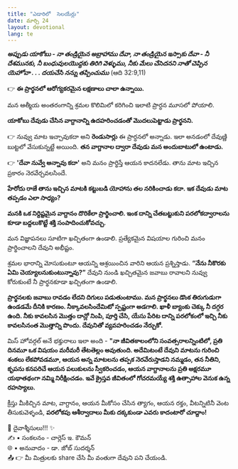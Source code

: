 ```yaml
---
title: "ఎడారిలో  సెలయేర్లు"
date: మార్చి 24
layout: devotional
lang: te
---
```


***అప్పుడు యాకోబు - నా తండ్రియైన అబ్రాహాము దేవా, నా తండ్రియైన ఇస్సాకు దేవా - నీ దేశమునకు, నీ బంధువులయొద్దకు తిరిగి వెళ్ళుము, నీకు మేలు చేసెదనని నాతో చెప్పిన యెహోవా . . . దయచేసి నన్ను తప్పించుము*** (ఆది 32:9,11)

👉 **ఈ ప్రార్థనలో ఆరోగ్యకరమైన లక్షణాలు చాలా ఉన్నాయి.**

 మన ఆత్మీయ అంతరంగాన్ని శ్రమల కొలిమిలో కరిగించి ఇలాటి ప్రార్ధన మూసలో పోయాలి. 

**యాకోబు దేవుడు చేసిన వాగ్దానాన్ని ఉదహరించడంతో మొదలుపెట్టాడు ప్రార్థనని.**

👉 నువ్వు మాట ఇచ్చావుకదా అని **రెండుసార్లు** ఈ ప్రార్ధనలో అన్నాడు. ఇలా అనడంలో దేవుణ్ణి బుట్టలో వేసుకున్నట్టే అయింది. 
**తన వాగ్దానాల ద్వారా దేవుడు మన అందుబాటులో ఉంటాడు.**

👉 **'దేవా నువ్వే అన్నావు కదా'** అని మనం ప్రార్థిస్తే ఆయన కాదనలేడు. తాను మాట ఇచ్చిన ప్రకారం నెరవేర్చవలసిందే. 

**హేరోదు రాజే తాను ఇచ్చిన మాటకి కట్టుబడి యోహాను తల నరికించాడు కదా. ఇక దేవుడు మాట తప్పడం ఎలా సాధ్యం?**

 **మనకి ఒక నిర్దిష్టమైన వాగ్దానం దొరికేలా ప్రార్థించాలి. ఇంక దాన్ని చేతబట్టుకుని పరలోకద్వారాలను కూడా బద్దలుకొట్టే శక్తి సంపాదించుకోవచ్చు.**

మన విజ్ఞాపనలు సూటిగా ఖచ్చితంగా ఉండాలి. ప్రత్యేకమైన విషయాల గురించి మనం ప్రార్థించాలని దేవుని అభీష్టం. 

శ్రమల భారాన్ని మోసుకుంటూ ఆయన్ని ఆశ్రయించిన వారిని ఆయన ప్రశ్నిస్తాడు. 
**“నేను నీకొరకు ఏమి చెయ్యాలనుకుంటున్నావు?”**
 దేవుని నుండి ఖచ్చితమైన జవాబు రావాలని నువ్వు కోరుకుంటే నీ ప్రార్థనకూడా ఖచ్చితంగా ఉండాలి.

 **ప్రార్థనలకు జవాబు రావడం లేదని దిగులు పడుతుంటాము. మన ప్రార్థనలు డొంక తిరుగుడుగా ఉండడమే దీనికి కారణం. నీక్కావలసిందేమిటో స్పష్టంగా అడగాలి. ఖాళీ బ్యాంకు చెక్కు నీ దగ్గర ఉంది. నీకు కావలసిన మొత్తం దాన్లో నింపి, పూర్తి చేసి, యేసు పేరిట దాన్ని పరలోకంలో ఇచ్చి నీకు కావలసినంత మొత్తాన్ని పొందు. దేవునితో వ్యవహరించడం నేర్చుకో.**

మిస్ హోవర్గల్ అనే భక్తురాలు ఇలా అంది - 
**"నా జీవితకాలంలోని సంవత్సరాలన్నింటిలో, ప్రతి దినమూ ఒక విషయం మరీమరీ తేటతెల్లం అవుతుంది. అదేమిటంటే దేవుని మాటను గురించి శంకలు లేకపోవడమూ, ఆయన అన్న మాటలను తప్పక నెరవేరుస్తాడని నమ్మడం, తన నీతిని, కృపను కనపరిచే ఆయన పలుకులను స్వీకరించడం, ఆయన వాగ్దానాలను ప్రతి అక్షరమూ యథాతథంగా నమ్మి నిరీక్షించడం. ఇవే క్రైస్తవ జీవితంలో గోచరమయ్యే శక్తి ఉత్సాహాల వెనుక ఉన్న రహస్యాలు.**

క్రీస్తు మీకిచ్చిన మాట, వాగ్దానం, ఆయన మీకోసం చేసిన త్యాగం, ఆయన రక్తం, వీటన్నిటినీ వెంట తీసుకువెళ్ళండి, **పరలోకపు ఆశీర్వాదాలు మీకు దక్కకుండా ఎవరు కాదంటారో చూద్దాం!**


<div class="blessing">🙏 <span class="bless-text">దైవాశ్శీసులు!!!</span> ✨</div>

<div class="credit">✍️ <span class="credit-text">▪ సంకలనం - చార్లెస్ ఇ. కౌమన్</span></div>
<div class="credit">🌐 <span class="credit-text">▪ అనువాదం - డా. జోబ్ సుదర్శన్</span></div>


<div class="share">📤 👉 <span class="share-text">మీ మిత్రులకు share చేసి మీ వంతుగా దేవుని పని చేయండి.</span></div>
